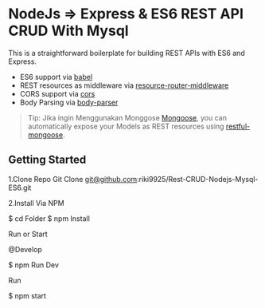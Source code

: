 NodeJs => Express & ES6 REST API CRUD With Mysql
==================================
This is a straightforward boilerplate for building REST APIs with ES6 and Express.

- ES6 support via [babel](https://babeljs.io)
- REST resources as middleware via [resource-router-middleware](https://github.com/developit/resource-router-middleware)
- CORS support via [cors](https://github.com/troygoode/node-cors)
- Body Parsing via [body-parser](https://github.com/expressjs/body-parser)

> Tip: Jika ingin Menggunakan Monggose [Mongoose](https://github.com/Automattic/mongoose), you can automatically expose your Models as REST resources using [restful-mongoose](https://git.io/restful-mongoose).



Getting Started
---------------

1.Clone Repo
Git Clone git@github.com:riki9925/Rest-CRUD-Nodejs-Mysql-ES6.git

2.Install Via NPM 

$ cd Folder
$ npm Install


Run or Start

@Develop

$ npm Run Dev

Run 

$ npm start
